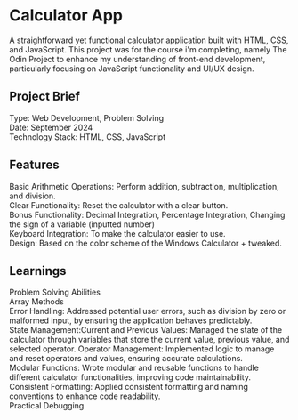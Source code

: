 <h1>Calculator App</h1>
A straightforward yet functional calculator application built with HTML, CSS, and JavaScript. This project was for the course i'm completing, namely The Odin Project to enhance my understanding of front-end development, particularly focusing on JavaScript functionality and UI/UX design.

<h2>Project Brief</h2>
Type: Web Development, Problem Solving <br>
Date: September 2024 <br>
Technology Stack: HTML, CSS, JavaScript <br>


<h2>Features</h2>

Basic Arithmetic Operations: Perform addition, subtraction, multiplication, and division. <br>
Clear Functionality: Reset the calculator with a clear button. <br>
Bonus Functionality: Decimal Integration, Percentage Integration, Changing the sign of a variable (inputted number) <br>
Keyboard Integration: To make the calculator easier to use. <br>
Design: Based on the color scheme of the Windows Calculator + tweaked. 

<h2>Learnings</h2>

Problem Solving Abilities <br>
Array Methods  <br>
Error Handling: Addressed potential user errors, such as division by zero or malformed input, by ensuring the application behaves predictably. <br>
State Management:Current and Previous Values: Managed the state of the calculator through variables that store the current value, previous value, and selected operator.
Operator Management: Implemented logic to manage and reset operators and values, ensuring accurate calculations. <br>
Modular Functions: Wrote modular and reusable functions to handle different calculator functionalities, improving code maintainability. <br>
Consistent Formatting: Applied consistent formatting and naming conventions to enhance code readability. <br>
Practical Debugging




